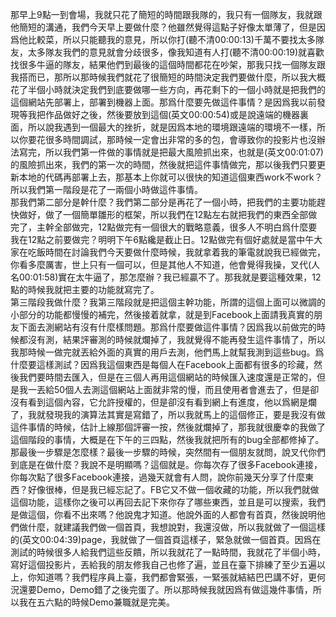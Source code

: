 那早上9點一到會場，我就只花了簡短的時間跟我隊的，我只有一個隊友，我就跟他簡短的溝通，我們今天早上要做什麼？他雖然覺得這點子好像太單薄了，但是因爲他比較菜，所以只能聽我的意見，所以你打(聽不清00:00:13)千萬不要找太多隊友，太多隊友我們的意見就會分歧很多，像我知道有人打(聽不清00:00:19)就喜歡找很多牛逼的隊友，結果他們到最後的這個時間都花在吵架，那我只找一個隊友跟我搭而已，那所以那時候我們就花了很簡短的時間決定我們要做什麼，所以我大概花了半個小時就決定我們到底要做哪一些方向，再花剩下的一個小時就是把我們的這個網站先部署上，部署到機器上面。那爲什麼要先做這件事情？是因爲我以前發現等我把作品做好之後，然後要放到這個(英文00:00:54)或是說遠端的機器裏面，所以說我遇到一個最大的挫折，就是因爲本地的環境跟遠端的環境不一樣，所以你要花很多時間調試，那時候一定會出非常的多的包，會導致你的投影片也沒辦法寫完，所以我們第一件做的事情就是把最大風險抓出來，也就是(英文00:01:07)的風險抓出來，我們的第一次的時間，然後就把這件事情做完，那以後我們只要更新本地的代碼再部署上去，那基本上你就可以很快的知道這個東西work不work？所以我們第一階段是花了一兩個小時做這件事情。\
那我們第二部分是幹什麼？我們第二部分是再花了一個小時，把我們的主要功能趕快做好，做了一個簡單雛形的框架，所以我們在12點左右就把我們的東西全部做完了，主幹全部做完，12點做完有一個很大的戰略意義，很多人不明白爲什麼要我在12點之前要做完？明明下午6點纔是截止日。12點做完有個好處就是當中午大家在吃飯時間在討論我們今天要做什麼時候，我就拿着我的筆電就說我已經做完，你看多麼厲害，世上只有一個可以，但是其他人不知道，他會覺得我操，叉代(人名00:01:58)實在太牛逼了，那怎麼辦？我已經贏不了。那我就是要這種效果，12點的時候我就把主要的功能就寫完了。\
第三階段我做什麼？我第三階段就是把這個主幹功能，所謂的這個上面可以微調的小部分的功能都慢慢的補完，然後接着就拿，就是到Facebook上面請我真實的朋友下面去測網站有沒有什麼樣問題。那爲什麼要做這件事情？因爲我以前做完的時候都沒有測，結果評審測的時候就爛掉了，我就覺得不能再發生這件事情了，所以我那時候一做完就丟給外面的真實的用戶去測，他們馬上就幫我測到這些bug。爲什麼要這樣測試？因爲我這個東西是每個人在Facebook上面都有很多的珍藏，然後我們要時間去匯入，但是在三個人再用這個網站的時候匯入速度還是正常的，但是我一丟給50個人去測這個網站上面就非常的慢，而且使用者會進去了，但是卻沒有看到這個內容，它允許授權的，但是卻沒有看到網上有進度，他以爲網是爛了，我就發現我的演算法其實是寫錯了，所以我就馬上的這個修正，要是我沒有做這件事情的時候，估計上線那個評審一按，然後就爛掉了，那我就很慶幸的我做了這個階段的事情，大概是在下午的三四點，然後我就把所有的bug全部都修掉了。那最後一步驟是怎麼樣？最後一步驟的時候，突然間有一個朋友就問，說叉代你們到底是在做什麼？我說不是明顯嗎？這個就是。你每次存了很多Facebook連接，你每次點了很多Facebook連接，過幾天就會有人問，說你前幾天分享了什麼東西？好像很棒，但是我已經忘記了。FB它又不做一個收藏的功能，所以我們就做這個功能，這樣你之後可以再回去記下來你存了哪些東西，並且是可以搜索，我們是做這個，你看不出來嗎？他說鬼才知道。他說外面的人都會有首頁，然後說明他們做什麼，就建議我們做一個首頁，我想說對，我還沒做，所以我就做了一個這樣的(英文00:04:39)page，我就做了一個首頁這樣子，緊急就做一個首頁。因爲在測試的時候很多人給我們這些反饋，所以我就花了一點時間，我就花了半個小時，寫好這個投影片，丟給我的朋友修我自己也修了遍，並且在臺下排練了至少五遍以上，你知道嗎？我們程序員上臺，我們都會緊張，一緊張就結結巴巴講不好，更何況還要Demo，Demo錯了之後完蛋了。所以那時候我就因爲有做這幾件事情，所以我在五六點的時候Demo兼職就是完美。
